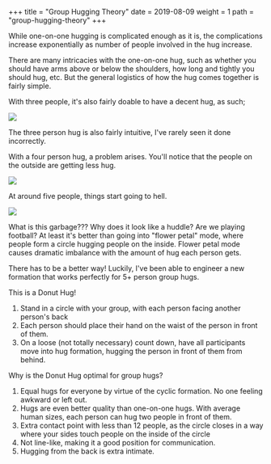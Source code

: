 +++
title = "Group Hugging Theory"
date = 2019-08-09
weight = 1
path = "group-hugging-theory"
+++

While one-on-one hugging is complicated enough as it is, the complications increase exponentially as number of people involved in the hug increase.

There are many intricacies with the one-on-one hug, such as whether you should have arms above or below the shoulders, how long and tightly you should hug, etc. But the general logistics of how the hug comes together is fairly simple.

With three people, it's also fairly doable to have a decent hug, as such;

![](../img/grouphugs/3personhug.png)

The three person hug is also fairly intuitive, I've rarely seen it done incorrectly.

With a four person hug, a problem arises. You'll notice that the people on the outside are getting less hug.

![](../img/grouphugs/4personhug.png)

At around five people, things start going to hell.

![](../img/grouphugs/5personhug.png)

What is this garbage??? Why does it look like a huddle? Are we playing football? At least it's better than going into "flower petal" mode, where people form a circle hugging people on the inside. Flower petal mode causes dramatic imbalance with the amount of hug each person gets.

There has to be a better way! Luckily, I've been able to engineer a new formation that works perfectly for 5+ person group hugs.

This is a Donut Hug!

1. Stand in a circle with your group, with each person facing another person's back
1. Each person should place their hand on the waist of the person in front of them.
1. On a loose (not totally necessary) count down, have all participants move into hug formation, hugging the person in front of them from behind.

Why is the Donut Hug optimal for group hugs?
1. Equal hugs for everyone by virtue of the cyclic formation. No one feeling awkward or left out.
2. Hugs are even better quality than one-on-one hugs. With average human sizes, each person can hug two people in front of them.
3. Extra contact point with less than 12 people, as the circle closes in a way where your sides touch people on the inside of the circle
4. Not line-like, making it a good position for communication.
5. Hugging from the back is extra intimate.
